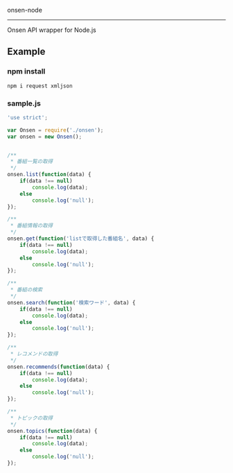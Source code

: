 onsen-node
***************************
Onsen API wrapper for Node.js

## Example

### npm install
```
npm i request xmljson
```

### sample.js
``` javascript:onsen.js
'use strict';

var Onsen = require('./onsen');
var onsen = new Onsen();


/**
 * 番組一覧の取得
 */
onsen.list(function(data) {
	if(data !== null)
		console.log(data);
	else
		console.log('null');
});

/**
 * 番組情報の取得
 */
onsen.get(function('listで取得した番組名', data) {
	if(data !== null)
		console.log(data);
	else
		console.log('null');
});

/**
 * 番組の検索
 */
onsen.search(function('検索ワード', data) {
	if(data !== null)
		console.log(data);
	else
		console.log('null');
});

/**
 * レコメンドの取得
 */
onsen.recommends(function(data) {
	if(data !== null)
		console.log(data);
	else
		console.log('null');
});

/**
 * トピックの取得
 */
onsen.topics(function(data) {
	if(data !== null)
		console.log(data);
	else
		console.log('null');
});
```